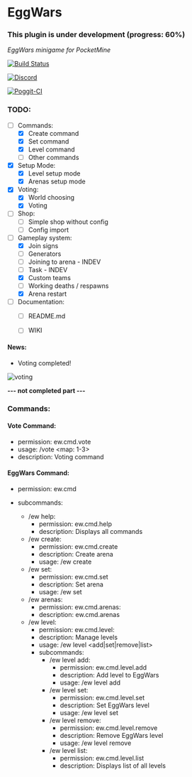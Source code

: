 # EggWars

### This plugin is under development (progress: 60%)

_EggWars minigame for PocketMine_

[![Build Status](https://travis-ci.org/GamakCZ/EggWars.svg?branch=master)](https://travis-ci.org/GamakCZ/EggWars)

[![Discord](https://img.shields.io/discord/102860784329052160.svg)](https://discord.gg/uwBf2jS)

[![Poggit-CI](https://poggit.pmmp.io/ci.shield/GamakCZ/EggWars/EggWars)](https://poggit.pmmp.io/ci/GamakCZ/EggWars/EggWars)


### TODO:

- [ ] Commands:
    - [x] Create command
    - [x] Set command
    - [x] Level command
    - [ ] Other commands

- [x] Setup Mode:
    - [x] Level setup mode
    - [x] Arenas setup mode
    
- [x] Voting:
    - [x] World choosing
    - [x] Voting

- [ ] Shop:
    - [ ] Simple shop without config
    - [ ] Config import

- [ ] Gameplay system:
    - [x] Join signs
    - [ ] Generators
    - [ ] Joining to arena - INDEV
    - [ ] Task - INDEV
    - [x] Custom teams
    - [ ] Working deaths / respawns
    - [x] Arena restart

- [ ] Documentation:
    - [ ] README.md
    - [ ] WIKI


#### News:

- Voting completed!

![voting](https://preview.ibb.co/fz7Grm/Minecraft_13_01_2018_13_31_21.png)


**--- not completed part ---**

### Commands:

#### Vote Command:

- permission: ew.cmd.vote
- usage: /vote <map: 1-3>
- description: Voting command

#### EggWars Command:

- permission: ew.cmd

- subcommands:
    - /ew help:
        - permission: ew.cmd.help
        - description: Displays all commands
    - /ew create:
        - permission: ew.cmd.create
        - description: Create arena
        - usage: /ew create <arena>
    - /ew set:
        - permission: ew.cmd.set
        - description: Set arena
        - usage: /ew set <arena>
    - /ew arenas:
        - permission: ew.cmd.arenas:
        - description: ew.cmd.arenas
    - /ew level:
        - permission: ew.cmd.level:
        - description: Manage levels
        - usage: /ew level <add|set|remove|list>
        - subcommands:
            - /ew level add:
                - permission: ew.cmd.level.add
                - description: Add level to EggWars
                - usage: /ew level add <level> <customName>
            - /ew level set:
                - permission: ew.cmd.level.set
                - description: Set EggWars level
                - usage: /ew level set <customLevelName>
            - /ew level remove:
                - permission: ew.cmd.level.remove
                - description: Remove EggWars level
                - usage: /ew level remove <customLevelName>
            - /ew level list:
                - permission: ew.cmd.level.list
                - description: Displays list of all levels
               
